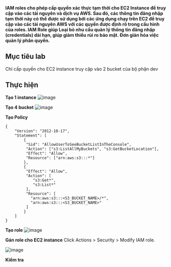 **IAM roles cho phép cấp quyền xác thực tạm thời cho EC2 Instance để truy cập vào các tài nguyên và dịch vụ AWS. Sau đó, các thông tin đăng nhập tạm thời này có thể được sử dụng bởi các ứng dụng chạy trên EC2 để truy cập vào các tài nguyên AWS với các quyền được định rõ trong cấu hình của roles.
IAM Role giúp Loại bỏ nhu cầu quản lý thông tin đăng nhập (credentials) dài hạn, giúp giảm thiểu rủi ro bảo mật. Đơn giản hóa việc quản lý phân quyền.**
## Mục tiêu lab
Chỉ cấp quyền cho EC2 instance truy cập vào 2 bucket của bộ phận dev

## Thực hiện
**Tạo 1 instance**
![image](https://github.com/user-attachments/assets/3da40821-484f-4e5f-ae70-f599ee63e627)

**Tạo 4 bucket**
![image](https://github.com/user-attachments/assets/e0598809-e3c8-44cb-849f-f8e13b61fa3b)

**Tạo Policy**
```
{
    "Version": "2012-10-17",
    "Statement": [
        {
         "Sid": "AllowUserToSeeBucketListInTheConsole",
         "Action": ["s3:ListAllMyBuckets", "s3:GetBucketLocation"],
         "Effect": "Allow",
         "Resource": ["arn:aws:s3:::*"]
        },
        {
         "Effect": "Allow",
         "Action": [
            "s3:Get*",
            "s3:List*"
         ],
         "Resource": [
           "arn:aws:s3:::<S3_BUCKET_NAME>/*",
           "arn:aws:s3:::<S3_BUCKET_NAME>"
         ]
        }
    ]
}
```

**Tạo role**
![image](https://github.com/user-attachments/assets/6cb5b9f4-0f5a-4813-b251-f48925d0c0c6)

**Gán role cho EC2 instance**
Click Actions > Security > Modify IAM role.

![image](https://github.com/user-attachments/assets/aa0a0417-2724-4b16-8661-eaeb5584b569)

**Kiểm tra**
